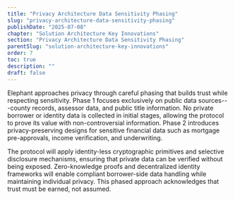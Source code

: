 ```yaml
---
title: "Privacy Architecture Data Sensitivity Phasing"
slug: "privacy-architecture-data-sensitivity-phasing"
publishDate: "2025-07-08"
chapter: "Solution Architecture Key Innovations"
section: "Privacy Architecture Data Sensitivity Phasing"
parentSlug: "solution-architecture-key-innovations"
order: 7
toc: true
description: ""
draft: false
---
```


Elephant approaches privacy through careful phasing that builds trust while respecting sensitivity. Phase 1 focuses
exclusively on public data sources---county records, assessor data, and public title information. No private borrower or
identity data is collected in initial stages, allowing the protocol to prove its value with non-controversial
information. Phase 2 introduces privacy-preserving designs for sensitive financial data such as mortgage pre-approvals,
income verification, and underwriting.

The protocol will apply identity-less cryptographic primitives and selective disclosure mechanisms, ensuring that
private data can be verified without being exposed. Zero-knowledge proofs and decentralized identity frameworks will
enable compliant borrower-side data handling while maintaining individual privacy. This phased approach acknowledges
that trust must be earned, not assumed.
